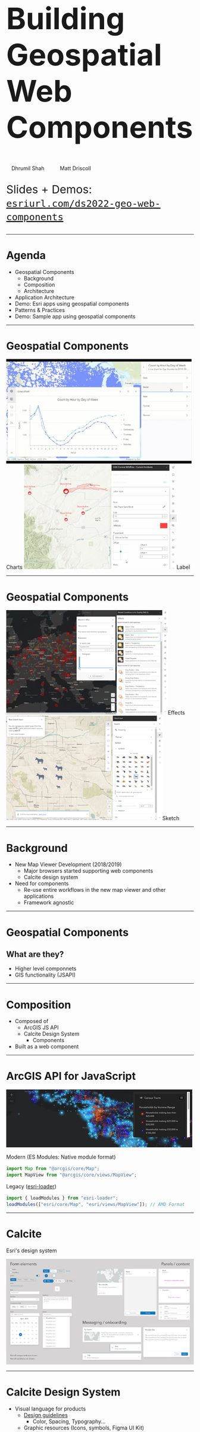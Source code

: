 <!-- .slide: data-background="img/2022/dev-summit/bg-1.png" data-background-size="cover" -->

<h1 style="text-align: left; font-size: 80px;">Building Geospatial Web Components</h1>

<p style="display: flex; line-height: normal; gap: 14px; color: var(--r-section-subhead-color);"><calcite-avatar scale="l" full-name="Dhrumil Shah" thumbnail="./img/dhrumil.jpeg"></calcite-avatar>Dhrumil Shah<calcite-avatar style="margin-left: 14px" scale="l" full-name="Matt Driscoll" thumbnail="./img/matt.jpeg"></calcite-avatar>Matt Driscoll </p>

<p style="text-align: left; font-size: 30px;">Slides + Demos: <a href="https://esriurl.com/ds2022-geo-web-components"><code>esriurl.com/ds2022-geo-web-components</code></a></p>

---

# Agenda

- Geospatial Components <!-- Matt -->
  - Background <!-- Matt -->
  - Composition <!-- Matt -->
  - Architecture <!-- Matt -->
- Application Architecture <!-- Dhrumil -->
- Demo: Esri apps using geospatial components <!-- Dhrumil -->
- Patterns & Practices <!-- Dhrumil -->
- Demo: Sample app using geospatial components <!-- Dhrumil & Matt -->

---

<!-- .slide: data-background="img/2022/dev-summit/bg-7.png" data-background-size="cover" -->

# Geospatial Components

<div class="grid">
  <label><img height="280" src="img/chart.gif" />Charts</label>
  <label><img height="280" src="img/label.gif" />Label</label>
</div>

---

# Geospatial Components

<div class="grid">
  <label><img height="280" src="img/effects.png" />Effects</label>
  <label><img height="280" src="img/sketch.jpeg" />Sketch</label>
</div>

---

# Background

- New Map Viewer Development (2018/2019)
  - Major browsers started supporting web components
  - Calcite design system
- Need for components
  - Re-use entire workflows in the new map viewer and other applications
  - Framework agnostic

---

# Geospatial Components

## What are they?

- Higher level componnets
- GIS functionality (JSAPI)

---

# Composition

- Composed of
  - ArcGIS JS API
  - Calcite Design System
    - Components
- Built as a web component

---

<!-- .slide: data-background="img/2022/dev-summit/bg-7.png" data-background-size="cover" -->

# ArcGIS API for JavaScript

[![jsapi](img/jsapi.png)](https://developers.arcgis.com/javascript/latest/)

Modern (ES Modules: Native module format)

```js
import Map from "@arcgis/core/Map";
import MapView from "@arcgis/core/views/MapView";
```

Legacy ([esri-loader](https://github.com/Esri/esri-loader))

```js
import { loadModules } from "esri-loader";
loadModules(["esri/core/Map", "esri/views/MapView"]); // AMD Format
```

---

<!-- .slide: data-background="img/2022/dev-summit/bg-7.png" data-background-size="cover" -->

# Calcite

Esri's design system

![zoology](img/zoology.png)

---

# Calcite Design System

- Visual language for products
  - [Design guidelines](https://developers.arcgis.com/calcite-design-system/foundations/colors/)
    - Color, Spacing, Typography...
  - Graphic resources (Icons, symbols, Figma UI Kit)
  - Interactive documentation
    - Patterns & best practices
  - Reusable components

---

# Calcite Components

- Web Components for Calcite Design System
  - 50+ web components
    - Provides a library of patterns
  - Internal & external use
  - Easily build beautiful consistent apps

---

# Componenent Documentation

[![components](img/components.png)](https://developers.arcgis.com/calcite-design-system/components/)

---

# Calcite Benefits <calcite-icon scale="l" icon="thumbs-up"></calcite-icon>

- Consistent UX
- Efficiency
  - Apps follow agreed upon designs workflows
  - Speed up development timelines
- Standards-based web components
  - W3C specification (future-proof)
  - Encapsulation (Shadow DOM)
  - Framework agnostic (Can be used in any framework)
- Accessibility (W3 Guidelines)

---

<!-- .slide: data-background="img/2022/dev-summit/bg-7.png" data-background-size="cover" -->

# Web Components

![Web Components](img/webcomponentslogo.png)

---

# About Web Components

- Suite of different technologies (web standards)
- Allows you to create reusable custom elements
  - `<my-custom-element>`
  - Functionality encapsulated
- Supported by modern browsers

---

# Technology

- Custom elements
  - Browser-compatible elements
  - Work just like other elements
- Shadow DOM
  - Encapsulates component HTML & CSS
  - Isolated DOM
  - `<slot>` tag for placeholder content
- HTML templating & slotting
  - `slot` attribute

---

# Configuring Web Components

## Properties, Attributes, Methods

HTML

```html
<my-component my-prop="myValue" my-boolean-prop></my-component>
```

JavaScript

```js
const myComponent = document.querySelector("my-component");
myComponent.myProp = "myValue";
myComponent.myBooleanProp = true;
myComponent.myMethod();
```

---

# Configuring Web Components

## Slots

Allows end user to place content within a component

---

# Default Component Slot

For default content placement

```html
<calcite-split-button scale="l" primary-text="My Button!">
  <calcite-dropdown-group>
    <calcite-dropdown-item>Option 1</calcite-dropdown-item>
    <calcite-dropdown-item>Option 2</calcite-dropdown-item>
    <calcite-dropdown-item>Option 3</calcite-dropdown-item>
  </calcite-dropdown-group>
</calcite-split-button>
```

<calcite-split-button style="text-align: left" scale="l" primary-text="My Button!">
  <calcite-dropdown-group>
    <calcite-dropdown-item>Option 1</calcite-dropdown-item>
    <calcite-dropdown-item>Option 2</calcite-dropdown-item>
    <calcite-dropdown-item>Option 3</calcite-dropdown-item>
  </calcite-dropdown-group>
</calcite-split-button>

---

# Named Component Slots

To customize certain regions

```html
<calcite-card>
  <h3 slot="title">Esri</h3>
  <img slot="thumbnail" src="img/esri-card.jpeg" />
  <span slot="subtitle">
    Esri is an international supplier of geographic information system
    software...
  </span>
</calcite-card>
```

<iframe width="310" height="310" data-src="snippets/card.html" data-preload scrolling="no"></iframe>

---

# Basic Web Component

```js
class MyComponent extends HTMLElement {
  connectedCallback() {
    let shadow = this.attachShadow({ mode: "open" });
    shadow.innerHTML = `<h2>Hello DevSummit!</h2>`;
  }
}

customElements.define("my-component", MyComponent);
```

```html
<my-component></my-component>
```

<my-component></my-component>

---

<!-- .slide: data-background="img/2022/dev-summit/bg-7.png" data-background-size="cover" -->

# Component Architecture

---

# Stencil.js

[![Stencil.js](img/stencil-logo.png)](https://stenciljs.com/)

- Toolchain for building Design Systems
- Built by [Ionic framework](https://ionicframework.com/) team
- Typescript & JSX
- Compiles Web Components
- [Getting Started](https://stenciljs.com/docs/getting-started)
- Alternatives
  - [Lit](https://lit.dev/)
  - Frameworks => web components

---

# Basic Stencil.js Component

```jsx
import { Component, Prop, h } from "@stencil/core";

@Component({
  tag: "my-first-component",
  shadow: true
})
export class MyComponent {
  // Name should be a public property on component
  @Prop() name: string;

  render() {
    return <p>My name is {this.name}</p>;
  }
}
```

---

# Basic Component HTML Markup

```html
<my-first-component name="Matt"></my-first-component>
```

When rendered, the browser will display

`My name is Matt`

---

# Application Architecture

---

# Map viewer

<img src="img/mv.png" />

---

# Map viewer Architecture

<!-- todo image -->

<img src="img/mapviewer-architecture.png" />

---

# Host application

It provides the application shell which is built using the calcite components based on the ArcGIS API for JavaScript Widget framework

---

# Micro frontend

Map Viewer is built as a micro frontend based application as a composition of features developed as web components by different teams.

---

# Example Geospatial Components

Geospatial web components/Micro-Frontends used in Map Viewer

- Pop-up
- Chart
- Effect
- Table
- Label
- Clustering
- ...etc

---

# Demo: Esri apps using geospatial components

<!--
  - Map viewer
- Scene viewer
  - Charts MV
  - Charts Instant apps
- arcgis.com
-->

---

# Micro frontend Benefits

- Break up monolith applications
  - Self-contained and independent from the host application
- Smaller, cohesive and better maintainable codebases
  - Different teams can develop, test and deploy independent features from start to end on themselves.
  - Development and deployments become faster
  - Easier for new developers to get started
- Reusable across different applications/frameworks

---

# Geospatial components patterns & practices

- Micro frontend composition in the browser
  - Using Web Components provides us a client-side composition approach
- Shared Design System
  - To provide consistent look and feel across all frontend components
- "Props Down, Events Up" communication pattern
  - Pass different required properties
- Components get the application state via Props

---

# Demo: Sample app using geospatial components

---

# Please Share Your Feedback in the App​

![Rate](img/rate.png)

---

<!-- .slide: data-background="img/2022/dev-summit/bg-7.png" data-background-size="cover" -->

# Questions? 🤔

<p>Slides + Demos: <a href="https://esriurl.com/ds2022-geo-web-components"><code>esriurl.com/ds2022-geo-web-components</code></a></p>

---

<!-- .slide: data-background="img/2022/dev-summit/bg-8.png" data-background-size="cover" -->
